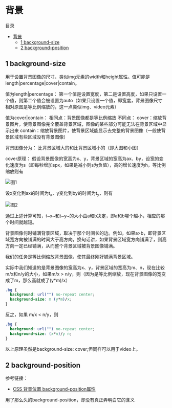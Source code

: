 # 背景

目录

- [背景](#背景)
  - [1 background-size](#1-background-size)
  - [2 background-position](#2-background-position)

## 1 background-size

用于设置背景图像的尺寸，类似img元素的width和height属性。值可能是length|percentage|cover|contain。

值为length|percentage：
第一个值是设置宽度，第二是设置高度，如果只设置一个值，则第二个值会被设置为auto（如果只设置一个值，即宽度，背景图像尺寸相对原图是等比例缩放的，这一点类似img、video元素）

值为cover|contain：
相同点：背景图像都是等比例缩放
不同点：
cover：缩放背景图片，使背景图像完全覆盖背景区域，图像的某些部分可能无法在背景区域中显示出来
contain：缩放背景图片，使背景区域能显示去完整的背景图像（一般使背景区域有些区域没有背景图像）

背景图像分为：
比背景区域大的和比背景区域小的（即大图和小图）

cover原理：
假设背景图像的宽高为x、y，背景区域的宽高为ax、by，设宽的变化速度为s（即每秒增加spx，如果是减小则s为负值），高的增长速度为h，等比例缩放则有

![图1](https://image.newarea.site/20230726/beijing01.png "图1")

设x变化到ax的时间为t<sub>x</sub>，y变化到by的时间为t<sub>y</sub>，则有

![图2](https://image.newarea.site/20230726/beijing02.png "图2")

通过上述计算可知，t~x~和t~y~的大小由a和b决定，即a和b哪个越小，相应的那个时间就越短。

背景图像何时铺满背景区域，取决于那个时间长的边。例如，如果a>b，即背景区域宽方向被铺满的时间大于高方向，换句话讲，如果背景区域宽方向铺满了，则高方向一定已经铺满，从而整个背景区域被背景图像铺满。

我们的任务是等比例缩放背景图像，使其最终刚好铺满背景区域。

实际中我们知道的是背景图像的宽高为x、y，背景区域的宽高为m、n，现在比较m/x和n/y的大小，如果m/x > n/y，则（因为是等比例缩放，现在背景图像的宽变成了m，那么高就成了(y*m)/x）

```css
.bg {
  background: url("") no-repeat center;
  background-size: m (y*m)/x;
}
```

反之，如果 m/x < n/y，则

```css
.bg {
  background: url("") no-repeat center;
  background-size: (x*n)/y n;
}
```

以上原理虽然是background-size: cover;但同样可以用于video上。

## 2 background-position

参考链接：

- [CSS 背景位置 background-position属性](https://blog.csdn.net/ixygj197875/article/details/79333151)

用了那么久的background-position，却没有真正弄明白它的含义
